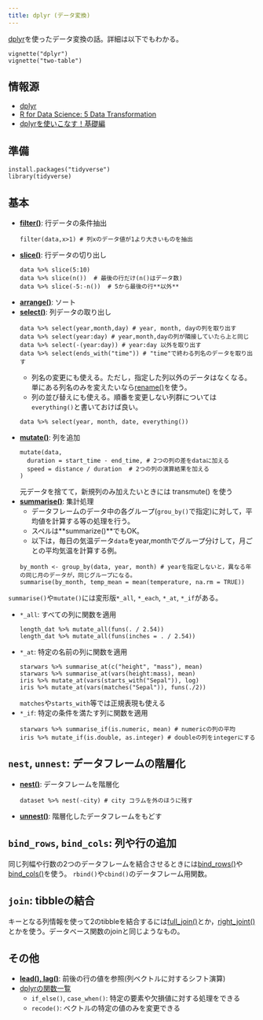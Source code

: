 ```yaml
---
title: dplyr (データ変換)
---
```


[dplyr](https://dplyr.tidyverse.org/index.html)を使ったデータ変換の話。詳細は以下でもわかる。
```
vignette("dplyr")
vignette("two-table")
```

## 情報源
- [dplyr](https://dplyr.tidyverse.org/index.html)
- [R for Data Science: 5 Data Transformation](http://r4ds.had.co.nz/transform.html)
- [dplyrを使いこなす！基礎編](https://qiita.com/matsuou1/items/e995da273e3108e2338e#arrange)

## 準備
```
install.packages("tidyverse")
library(tidyverse)
```

## 基本
- **[filter()](https://dplyr.tidyverse.org/reference/filter.html)**: 行データの条件抽出
	```
	filter(data,x>1) # 列xのデータ値が1より大きいものを抽出
	```
- **[slice()](https://dplyr.tidyverse.org/reference/slice.html)**: 行データの切り出し
	```
	data %>% slice(5:10)
	data %>% slice(n())  # 最後の行だけ(n()はデータ数)
	data %>% slice(-5:-n())  # 5から最後の行**以外**
	```
- **[arrange()](https://dplyr.tidyverse.org/reference/arrange.html)**: ソート
- **[select()](https://dplyr.tidyverse.org/reference/select.html)**: 列データの取り出し
	```
	data %>% select(year,month,day) # year, month, dayの列を取り出す
	data %>% select(year:day) # year,month,dayの列が隣接していたら上と同じ
	data %>% select(-(year:day)) # year:day 以外を取り出す
	data %>% select(ends_with("time")) # "time"で終わる列名のデータを取り出す
	```
	- 列名の変更にも使える。ただし，指定した列以外のデータはなくなる。単にある列名のみを変えたいなら[rename()](https://dplyr.tidyverse.org/reference/select.html)を使う。
	- 列の並び替えにも使える。順番を変更しない列群については`everything()`と書いておけば良い。
	```
	data %>% select(year, month, date, everything())
	```
- **[mutate()](https://dplyr.tidyverse.org/reference/mutate.html)**: 列を追加
	```
	mutate(data,
	  duration = start_time - end_time, # 2つの列の差をdataに加える
	  speed = distance / duration  # 2つの列の演算結果を加える
	)
	```	
	元データを捨てて，新規列のみ加えたいときには transmute() を使う
- **[summarise()](https://dplyr.tidyverse.org/reference/summarise.html)**: 集計処理
	- データフレームのデータ中の各グループ(`grou_by()`で指定)に対して，平均値を計算する等の処理を行う。
	- スペルは**summarize()**でもOK。
	- 以下は，毎日の気温データ`data`をyear,monthでグループ分けして，月ごとの平均気温を計算する例。
	```
	by_month <- group_by(data, year, month) # yearを指定しないと，異なる年の同じ月のデータが，同じグループになる。
	summarise(by_month, temp_mean = mean(temperature, na.rm = TRUE))
	```

`summarise()`や`mutate()`には変形版`*_all`, `*_each`, `*_at`, `*_if`がある。
- `*_all`: すべての列に関数を適用
	```
	length_dat %>% mutate_all(funs(. / 2.54))
	length_dat %>% mutate_all(funs(inches = . / 2.54))
- `*_at`: 特定の名前の列に関数を適用
	```
	starwars %>% summarise_at(c("height", "mass"), mean)
	starwars %>% summarise_at(vars(height:mass), mean)
	iris %>% mutate_at(vars(starts_with("Sepal")), log)
	iris %>% mutate_at(vars(matches("Sepal")), funs(./2))
	```
	`matches`や`starts_with`等では正規表現も使える
- `*_if`: 特定の条件を満たす列に関数を適用
	```
	starwars %>% summarise_if(is.numeric, mean) # numericの列の平均
	iris %>% mutate_if(is.double, as.integer) # doubleの列をintegerにする
	```

## `nest`, `unnest`: データフレームの階層化
- **[nest()](https://tidyr.tidyverse.org/reference/nest.html)**: データフレームを階層化
	```
	dataset %>% nest(-city) # city コラムを外のほうに残す
	```
- **[unnest()](https://tidyr.tidyverse.org/reference/unnest.html)**: 階層化したデータフレームをもどす


## `bind_rows`, `bind_cols`: 列や行の追加

同じ列幅や行数の2つのデータフレームを結合させるときには[bind_rows()](https://dplyr.tidyverse.org/reference/bind.html)や[bind_cols()](https://dplyr.tidyverse.org/reference/bind.html)を使う。
`rbind()`や`cbind()`のデータフレーム用関数。



## `join`: tibbleの結合

キーとなる列情報を使って2のtibbleを結合するには[full_join()](https://dplyr.tidyverse.org/reference/join.html)とか，[right_joint()](https://dplyr.tidyverse.org/reference/join.html)とかを使う。データベース関数のjoinと同じようなもの。

## その他

- **[lead(), lag()](https://dplyr.tidyverse.org/reference/lead-lag.html)**: 前後の行の値を参照(列ベクトルに対するシフト演算)
- [dplyrの関数一覧](https://dplyr.tidyverse.org/reference/index.html)
	- `if_else()`, `case_when()`: 特定の要素や欠損値に対する処理をできる
	- `recode()`: ベクトルの特定の値のみを変更できる

